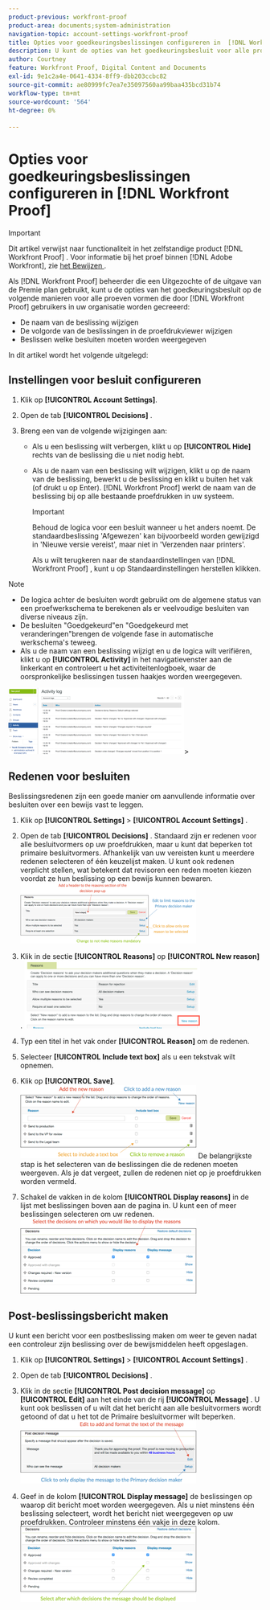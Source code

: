 ```yaml
---
product-previous: workfront-proof
product-area: documents;system-administration
navigation-topic: account-settings-workfront-proof
title: Opties voor goedkeuringsbeslissingen configureren in  [!DNL Workfront Proof]
description: U kunt de opties van het goedkeuringsbesluit voor alle proeven vormen die door  [!DNL Workfront Proof]  worden gecreeerd gebruikers in uw organisatie.
author: Courtney
feature: Workfront Proof, Digital Content and Documents
exl-id: 9e1c2a4e-0641-4334-8ff9-dbb203ccbc82
source-git-commit: ae80999fc7ea7e35097560aa99baa435bcd31b74
workflow-type: tm+mt
source-wordcount: '564'
ht-degree: 0%

---
```


# Opties voor goedkeuringsbeslissingen configureren in [!DNL Workfront Proof]

>[!IMPORTANT]
>
>Dit artikel verwijst naar functionaliteit in het zelfstandige product [!DNL Workfront Proof] . Voor informatie bij het proef binnen [!DNL Adobe Workfront], zie [ het Bewijzen ](../../../review-and-approve-work/proofing/proofing.md).

Als [!DNL Workfront Proof] beheerder die een Uitgezochte of de uitgave van de Premie plan gebruikt, kunt u de opties van het goedkeuringsbesluit op de volgende manieren voor alle proeven vormen die door [!DNL Workfront Proof] gebruikers in uw organisatie worden gecreeerd:

* De naam van de beslissing wijzigen
* De volgorde van de beslissingen in de proefdrukviewer wijzigen
* Beslissen welke besluiten moeten worden weergegeven

In dit artikel wordt het volgende uitgelegd:

## Instellingen voor besluit configureren

1. Klik op **[!UICONTROL Account Settings]**.
1. Open de tab **[!UICONTROL Decisions]** .
1. Breng een van de volgende wijzigingen aan:

   * Als u een beslissing wilt verbergen, klikt u op **[!UICONTROL Hide]** rechts van de beslissing die u niet nodig hebt.
   * Als u de naam van een beslissing wilt wijzigen, klikt u op de naam van de beslissing, bewerkt u de beslissing en klikt u buiten het vak (of drukt u op Enter). [!DNL Workfront Proof] werkt de naam van de beslissing bij op alle bestaande proefdrukken in uw systeem.

     >[!IMPORTANT]
     >
     >Behoud de logica voor een besluit wanneer u het anders noemt. De standaardbeslissing &#39;Afgewezen&#39; kan bijvoorbeeld worden gewijzigd in &#39;Nieuwe versie vereist&#39;, maar niet in &#39;Verzenden naar printers&#39;.

     Als u wilt terugkeren naar de standaardinstellingen van [!DNL Workfront Proof] , kunt u op Standaardinstellingen herstellen klikken.

>[!NOTE]
>
>* De logica achter de besluiten wordt gebruikt om de algemene status van een proefwerkschema te berekenen als er veelvoudige besluiten van diverse niveaus zijn.
>* De besluiten &quot;Goedgekeurd&quot;en &quot;Goedgekeurd met veranderingen&quot;brengen de volgende fase in automatische werkschema&#39;s teweeg.
>* Als u de naam van een beslissing wijzigt en u de logica wilt verifiëren, klikt u op **[!UICONTROL Activity]** in het navigatievenster aan de linkerkant en controleert u het activiteitenlogboek, waar de oorspronkelijke beslissingen tussen haakjes worden weergegeven.
>
>  ![ 2016-12-20_1921.png ](assets/2016-12-20-1921-350x132.png)>

## Redenen voor besluiten

Beslissingsredenen zijn een goede manier om aanvullende informatie over besluiten over een bewijs vast te leggen.

1. Klik op **[!UICONTROL Settings]** > **[!UICONTROL Account Settings]** .

1. Open de tab **[!UICONTROL Decisions]** .
Standaard zijn er redenen voor alle besluitvormers op uw proefdrukken, maar u kunt dat beperken tot primaire besluitvormers.
Afhankelijk van uw vereisten kunt u meerdere redenen selecteren of één keuzelijst maken. U kunt ook redenen verplicht stellen, wat betekent dat revisoren een reden moeten kiezen voordat ze hun beslissing op een bewijs kunnen bewaren.
   ![ Redons_setup.png ](assets/reasons-setup-350x121.png)

1. Klik in de sectie **[!UICONTROL Reasons]** op **[!UICONTROL New reason]** .
   ![ New_reason.png ](assets/new-reason-350x135.png)

1. Typ een titel in het vak onder **[!UICONTROL Reason]** om de redenen.
1. Selecteer **[!UICONTROL Include text box]** als u een tekstvak wilt opnemen.
1. Klik op **[!UICONTROL Save]**.
   ![ reasons_setup_2.png ](assets/reasons-setup-2-350x146.png)
De belangrijkste stap is het selecteren van de beslissingen die de redenen moeten weergeven. Als je dat vergeet, zullen de redenen niet op je proefdrukken worden vermeld.

1. Schakel de vakken in de kolom **[!UICONTROL Display reasons]** in de lijst met beslissingen boven aan de pagina in. U kunt een of meer beslissingen selecteren om uw redenen.
   ![ reasons_-_decisions_selection.png ](assets/reasons---decision-selection-350x150.png)

## Post-beslissingsbericht maken

U kunt een bericht voor een postbeslissing maken om weer te geven nadat een controleur zijn beslissing over de bewijsmiddelen heeft opgeslagen.

1. Klik op **[!UICONTROL Settings]** > **[!UICONTROL Account Settings]** .

1. Open de tab **[!UICONTROL Decisions]** .
1. Klik in de sectie **[!UICONTROL Post decision message]** op **[!UICONTROL Edit]** aan het einde van de rij **[!UICONTROL Message]** .
U kunt ook beslissen of u wilt dat het bericht aan alle besluitvormers wordt getoond of dat u het tot de Primaire besluitvormer wilt beperken.
   ![ post_Decision_message_set_up.png ](assets/post-decision-message-set-up-350x125.png)

1. Geef in de kolom **[!UICONTROL Display message]** de beslissingen op waarop dit bericht moet worden weergegeven.
Als u niet minstens één beslissing selecteert, wordt het bericht niet weergegeven op uw proefdrukken. Controleer minstens één vakje in deze kolom.
   ![ post_Decision_message_set_up_2.png ](assets/post-decision-message-set-up-2-350x151.png)
